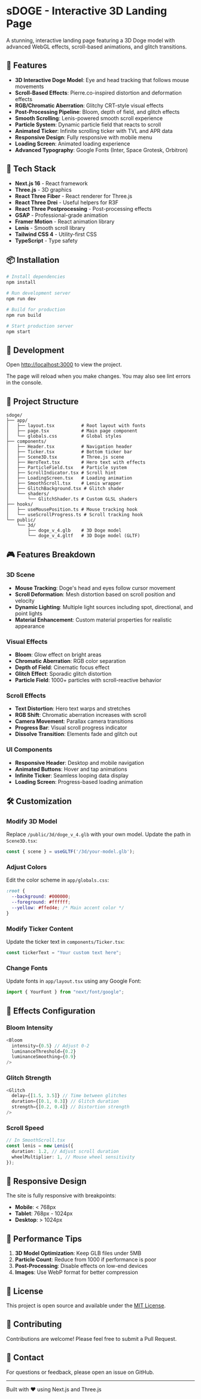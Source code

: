 # sDOGE - Interactive 3D Landing Page

A stunning, interactive landing page featuring a 3D Doge model with advanced WebGL effects, scroll-based animations, and glitch transitions.

## 🎨 Features

- **3D Interactive Doge Model**: Eye and head tracking that follows mouse movements
- **Scroll-Based Effects**: Pierre.co-inspired distortion and deformation effects
- **RGB/Chromatic Aberration**: Glitchy CRT-style visual effects
- **Post-Processing Pipeline**: Bloom, depth of field, and glitch effects
- **Smooth Scrolling**: Lenis-powered smooth scroll experience
- **Particle System**: Dynamic particle field that reacts to scroll
- **Animated Ticker**: Infinite scrolling ticker with TVL and APR data
- **Responsive Design**: Fully responsive with mobile menu
- **Loading Screen**: Animated loading experience
- **Advanced Typography**: Google Fonts (Inter, Space Grotesk, Orbitron)

## 🚀 Tech Stack

- **Next.js 16** - React framework
- **Three.js** - 3D graphics
- **React Three Fiber** - React renderer for Three.js
- **React Three Drei** - Useful helpers for R3F
- **React Three Postprocessing** - Post-processing effects
- **GSAP** - Professional-grade animation
- **Framer Motion** - React animation library
- **Lenis** - Smooth scroll library
- **Tailwind CSS 4** - Utility-first CSS
- **TypeScript** - Type safety

## 📦 Installation

```bash
# Install dependencies
npm install

# Run development server
npm run dev

# Build for production
npm run build

# Start production server
npm start
```

## 🎯 Development

Open [http://localhost:3000](http://localhost:3000) to view the project.

The page will reload when you make changes. You may also see lint errors in the console.

## 📁 Project Structure

```
sdoge/
├── app/
│   ├── layout.tsx          # Root layout with fonts
│   ├── page.tsx            # Main page component
│   └── globals.css         # Global styles
├── components/
│   ├── Header.tsx          # Navigation header
│   ├── Ticker.tsx          # Bottom ticker bar
│   ├── Scene3D.tsx         # Three.js scene
│   ├── HeroText.tsx        # Hero text with effects
│   ├── ParticleField.tsx   # Particle system
│   ├── ScrollIndicator.tsx # Scroll hint
│   ├── LoadingScreen.tsx   # Loading animation
│   ├── SmoothScroll.tsx    # Lenis wrapper
│   ├── GlitchBackground.tsx # Glitch shader
│   └── shaders/
│       └── GlitchShader.ts # Custom GLSL shaders
├── hooks/
│   ├── useMousePosition.ts # Mouse tracking hook
│   └── useScrollProgress.ts # Scroll tracking hook
└── public/
    └── 3d/
        ├── doge_v_4.glb    # 3D Doge model
        └── doge_v_4.gltf   # 3D Doge model (GLTF)
```

## 🎮 Features Breakdown

### 3D Scene
- **Mouse Tracking**: Doge's head and eyes follow cursor movement
- **Scroll Deformation**: Mesh distortion based on scroll position and velocity
- **Dynamic Lighting**: Multiple light sources including spot, directional, and point lights
- **Material Enhancement**: Custom material properties for realistic appearance

### Visual Effects
- **Bloom**: Glow effect on bright areas
- **Chromatic Aberration**: RGB color separation
- **Depth of Field**: Cinematic focus effect
- **Glitch Effect**: Sporadic glitch distortion
- **Particle Field**: 1000+ particles with scroll-reactive behavior

### Scroll Effects
- **Text Distortion**: Hero text warps and stretches
- **RGB Shift**: Chromatic aberration increases with scroll
- **Camera Movement**: Parallax camera transitions
- **Progress Bar**: Visual scroll progress indicator
- **Dissolve Transition**: Elements fade and glitch out

### UI Components
- **Responsive Header**: Desktop and mobile navigation
- **Animated Buttons**: Hover and tap animations
- **Infinite Ticker**: Seamless looping data display
- **Loading Screen**: Progress-based loading animation

## 🛠️ Customization

### Modify 3D Model
Replace `/public/3d/doge_v_4.glb` with your own model. Update the path in `Scene3D.tsx`:

```typescript
const { scene } = useGLTF('/3d/your-model.glb');
```

### Adjust Colors
Edit the color scheme in `app/globals.css`:

```css
:root {
  --background: #000000;
  --foreground: #ffffff;
  --yellow: #ffed4e; /* Main accent color */
}
```

### Modify Ticker Content
Update the ticker text in `components/Ticker.tsx`:

```typescript
const tickerText = "Your custom text here";
```

### Change Fonts
Update fonts in `app/layout.tsx` using any Google Font:

```typescript
import { YourFont } from "next/font/google";
```

## 🎨 Effects Configuration

### Bloom Intensity
```typescript
<Bloom
  intensity={0.5} // Adjust 0-2
  luminanceThreshold={0.2}
  luminanceSmoothing={0.9}
/>
```

### Glitch Strength
```typescript
<Glitch
  delay={[1.5, 3.5]} // Time between glitches
  duration={[0.1, 0.3]} // Glitch duration
  strength={[0.2, 0.4]} // Distortion strength
/>
```

### Scroll Speed
```typescript
// In SmoothScroll.tsx
const lenis = new Lenis({
  duration: 1.2, // Adjust scroll duration
  wheelMultiplier: 1, // Mouse wheel sensitivity
});
```

## 📱 Responsive Design

The site is fully responsive with breakpoints:
- **Mobile**: < 768px
- **Tablet**: 768px - 1024px
- **Desktop**: > 1024px

## 🚀 Performance Tips

1. **3D Model Optimization**: Keep GLB files under 5MB
2. **Particle Count**: Reduce from 1000 if performance is poor
3. **Post-Processing**: Disable effects on low-end devices
4. **Images**: Use WebP format for better compression

## 📄 License

This project is open source and available under the [MIT License](LICENSE).

## 🤝 Contributing

Contributions are welcome! Please feel free to submit a Pull Request.

## 📧 Contact

For questions or feedback, please open an issue on GitHub.

---

Built with ❤️ using Next.js and Three.js
